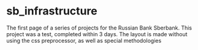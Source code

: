 # sb_infrastructure
The first page of a series of projects for the Russian Bank Sberbank. This project was a test, completed within 3 days. The layout is made without using the css preprocessor, as well as special methodologies
